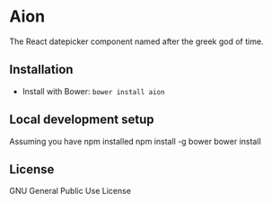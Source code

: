 # Aion
The React datepicker component named after the greek god of time.

## Installation
- Install with Bower: `bower install aion`

## Local development setup
Assuming you have npm installed
npm install -g bower
bower install

## License
GNU General Public Use License
